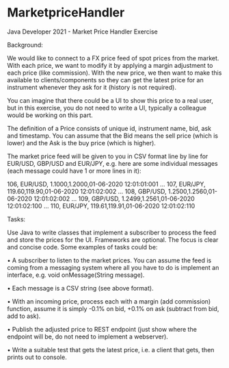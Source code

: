 # MarketpriceHandler

Java Developer 2021 - Market Price Handler Exercise

Background:

We would like to connect to a FX price feed of spot prices from the market. With each price, we want to modify it by applying a margin adjustment to each price (like commission). 
With the new price, we then want to make this available to clients/components so they can get the latest price for an instrument whenever they ask for it (history is not required).

You can imagine that there could be a UI to show this price to a real user, but in this exercise, you do not need to write a UI, typically a colleague would be working on this part.

The definition of a Price consists of unique id, instrument name, bid, ask and timestamp. You can assume that the Bid means the sell price (which is lower) and the Ask is the buy price (which is higher).

The market price feed will be given to you in CSV format line by line for EUR/USD, GBP/USD and EUR/JPY, e.g. here are some individual messages (each message could have 1 or more lines in it):

106, EUR/USD, 1.1000,1.2000,01-06-2020 12:01:01:001
…
107, EUR/JPY, 119.60,119.90,01-06-2020 12:01:02:002
…
108, GBP/USD, 1.2500,1.2560,01-06-2020 12:01:02:002
…
109, GBP/USD, 1.2499,1.2561,01-06-2020 12:01:02:100
…
110, EUR/JPY, 119.61,119.91,01-06-2020 12:01:02:110

Tasks:

Use Java to write classes that implement a subscriber to process the feed and store the prices for the UI. Frameworks are optional. The focus is clear and concise code. 
Some examples of tasks could be:

•	A subscriber to listen to the market prices. You can assume the feed is coming from a messaging system where all you have to do is implement an interface, e.g. void onMessage(String message).

•	Each message is a CSV string (see above format).

•	With an incoming price, process each with a margin (add commission) function, assume it is simply  -0.1% on bid, +0.1% on ask (subtract from bid, add to ask). 

•	Publish the adjusted price to REST endpoint (just show where the endpoint will be, do not need to implement a webserver).

•	Write a suitable test that gets the latest price, i.e. a client that gets, then prints out to console.
